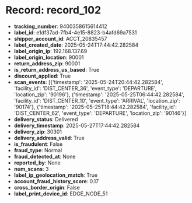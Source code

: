 # Record: record_102

- **tracking_number**: 9400358615614412
- **label_id**: e1df37ad-7fb4-4e15-8823-b4afd69a7531
- **shipper_account_id**: ACCT_20835457
- **label_created_date**: 2025-05-24T17:44:42.282584
- **label_origin_ip**: 192.168.137.69
- **label_origin_location**: 90001
- **return_address_zip**: 90001
- **is_return_address_us_based**: True
- **discount_applied**: True
- **scan_events**: [{'timestamp': '2025-05-24T20:44:42.282584', 'facility_id': 'DIST_CENTER_36', 'event_type': 'DEPARTURE', 'location_zip': '90196'}, {'timestamp': '2025-05-25T06:44:42.282584', 'facility_id': 'DIST_CENTER_10', 'event_type': 'ARRIVAL', 'location_zip': '90174'}, {'timestamp': '2025-05-25T18:44:42.282584', 'facility_id': 'DIST_CENTER_62', 'event_type': 'DEPARTURE', 'location_zip': '90146'}]
- **delivery_status**: Delivered
- **delivery_timestamp**: 2025-05-27T17:44:42.282584
- **delivery_zip**: 30301
- **delivery_address_valid**: True
- **is_fraudulent**: False
- **fraud_type**: Normal
- **fraud_detected_at**: None
- **reported_by**: None
- **num_scans**: 3
- **label_ip_geolocation_match**: True
- **account_fraud_history_score**: 0.17
- **cross_border_origin**: False
- **label_print_device_id**: EDGE_NODE_51